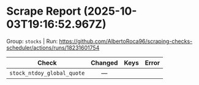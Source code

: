 # Scrape Report (2025-10-03T19:16:52.967Z)

Group: `stocks`  |  Run: https://github.com/AlbertoRoca96/scraping-checks-scheduler/actions/runs/18231601754

| Check | Changed | Keys | Error |
|---|:---:|:--|:--|
| `stock_ntdoy_global_quote` | — |  |  |
